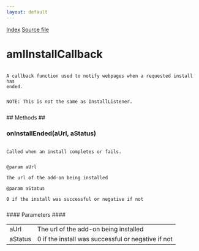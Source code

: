 ```yaml
---
layout: default
---
```

<div id='links'><a href="../index.html">Index</a>
<a href="http://dxr.mozilla.org/mozilla-central/source/toolkit/mozapps/extensions/amIWebInstaller.idl">Source file</a>
</div>

# amIInstallCallback #
<code>  
A callback function used to notify webpages when a requested install has  
ended.  
  
NOTE: This is *not* the same as InstallListener.  
  
</code>
## Methods ##

### onInstallEnded(aUrl, aStatus) ###
<code>  
Called when an install completes or fails.  
  
@param  aUrl  
        The url of the add-on being installed  
@param  aStatus  
        0 if the install was successful or negative if not  
  
</code>
#### Parameters ####

<table>

<tr>
<td>aUrl</td>
<td>        The url of the add-on being installed  
</td>
</tr>

<tr>
<td>aStatus</td>
<td>        0 if the install was successful or negative if not  
</td>
</tr>

</table>
